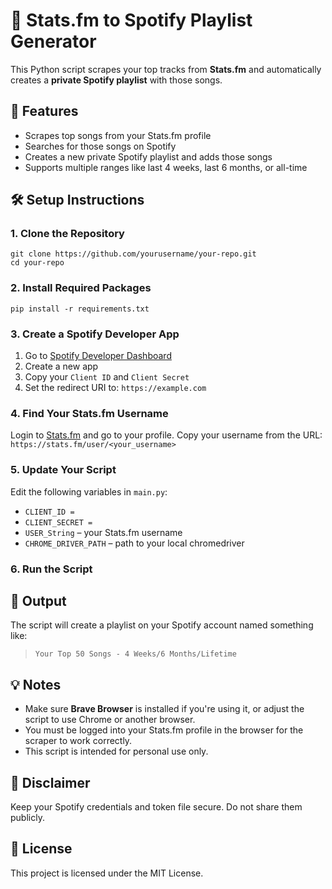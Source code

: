 <!DOCTYPE html>
<html lang="en">
<body>

  <h1>🎵 Stats.fm to Spotify Playlist Generator</h1>

  <p>This Python script scrapes your top tracks from <strong>Stats.fm</strong> and automatically creates a <strong>private Spotify playlist</strong> with those songs.</p>

  <h2>📌 Features</h2>
  <ul>
    <li>Scrapes top songs from your Stats.fm profile</li>
    <li>Searches for those songs on Spotify</li>
    <li>Creates a new private Spotify playlist and adds those songs</li>
    <li>Supports multiple ranges like last 4 weeks, last 6 months, or all-time</li>
  </ul>

  <h2>🛠️ Setup Instructions</h2>

  <h3>1. Clone the Repository</h3>
  <pre><code>git clone https://github.com/yourusername/your-repo.git
cd your-repo</code></pre>

  <h3>2. Install Required Packages</h3>
  <pre><code>pip install -r requirements.txt</code></pre>

  <h3>3. Create a Spotify Developer App</h3>
  <ol>
    <li>Go to <a href="https://developer.spotify.com/dashboard" target="_blank">Spotify Developer Dashboard</a></li>
    <li>Create a new app</li>
    <li>Copy your <code>Client ID</code> and <code>Client Secret</code></li>
    <li>Set the redirect URI to: <code>https://example.com</code></li>
  </ol>

  <h3>4. Find Your Stats.fm Username</h3>
  <p>Login to <a href="https://stats.fm/" target="_blank">Stats.fm</a> and go to your profile. Copy your username from the URL: <br><code>https://stats.fm/user/&lt;your_username&gt;</code></p>

  <h3>5. Update Your Script</h3>
  <p>Edit the following variables in <code>main.py</code>:</p>
  <ul>
    <li><code>CLIENT_ID = </code></li>
    <li><code>CLIENT_SECRET = </code></li>
    <li><code>USER_String</code> – your Stats.fm username</li>
    <li><code>CHROME_DRIVER_PATH</code> – path to your local chromedriver</li>
  </ul>

  <h3>6. Run the Script</h3>


  <h2>📂 Output</h2>
  <p>The script will create a playlist on your Spotify account named something like:</p>
  <blockquote><code>Your Top 50 Songs - 4 Weeks/6 Months/Lifetime</code></blockquote>

  <h2>💡 Notes</h2>
  <ul>
    <li>Make sure <strong>Brave Browser</strong> is installed if you're using it, or adjust the script to use Chrome or another browser.</li>
    <li>You must be logged into your Stats.fm profile in the browser for the scraper to work correctly.</li>
    <li>This script is intended for personal use only.</li>
  </ul>

  <h2>🔐 Disclaimer</h2>
  <p>Keep your Spotify credentials and token file secure. Do not share them publicly.</p>

  <h2>📄 License</h2>
  <p>This project is licensed under the MIT License.</p>

</body>
</html>

